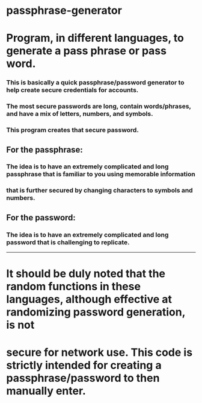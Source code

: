 # passphrase-generator
# Program, in different languages, to generate a pass phrase or pass word. 
### This is basically a quick passphrase/password generator to help create secure credentials for accounts.
### The most secure passwords are long, contain words/phrases, and have a mix of letters, numbers, and symbols.
### This program creates that secure password.


## For the passphrase:
### The idea is to have an extremely complicated and long passphrase that is familiar to you using memorable information
### that is further secured by changing characters to symbols and numbers.


## For the password:
### The idea is to have an extremely complicated and long password that is challenging to replicate.
---



# It should be duly noted that the random functions in these languages, although effective at randomizing password generation, is not 
# secure for network use. This code is strictly intended for creating a passphrase/password to then manually enter.
